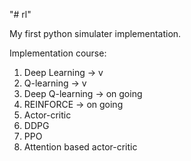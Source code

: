 "# rl" 


My first python simulater implementation.


Implementation course:
1. Deep Learning -> v
2. Q-learning -> v
3. Deep Q-learning -> on going
3. REINFORCE -> on going
4. Actor-critic
5. DDPG
6. PPO
7. Attention based actor-critic
